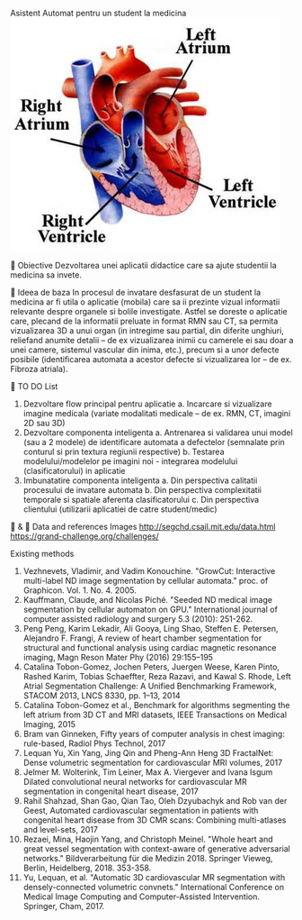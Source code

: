 
Asistent Automat pentru un student la medicina  <img src="MedicalAsssistant/heart.jpg" alt="My cool heart"/>


	
	Obiective
Dezvoltarea unei aplicatii didactice care sa ajute studentii la medicina sa invete.


	Ideea de baza
	In procesul de invatare desfasurat de un student la medicina ar fi utila o aplicatie (mobila) care sa ii prezinte vizual informatii relevante despre organele si bolile investigate. Astfel se doreste o aplicatie care, plecand de la informatii preluate in format RMN sau CT, sa permita vizualizarea 3D a unui organ (in intregime sau partial, din diferite unghiuri, reliefand anumite detalii – de ex vizualizarea inimii cu camerele ei sau doar a unei camere, sistemul vascular din inima, etc.), precum si a unor defecte posibile (identificarea automata a acestor defecte si vizualizarea lor – de ex. Fibroza atriala). 


	TO DO List
1.	Dezvoltare flow principal pentru aplicatie 
a.	Incarcare si vizualizare imagine medicala (variate modalitati medicale – de ex. RMN, CT, imagini 2D sau 3D)
2.	Dezvoltare componenta inteligenta
a.	Antrenarea si validarea unui model (sau a 2 modele) de identificare automata a defectelor (semnalate prin conturul si prin textura regiunii respective)
b.	Testarea modelului/modelelor pe imagini noi - integrarea modelului (clasificatorului) in aplicatie
3.	Imbunatatire componenta inteligenta
a.	Din perspectiva calitatii procesului de invatare automata
b.	Din perspectiva complexitatii temporale si spatiale aferenta clasificatorului
c.	Din perspectiva clientului (utilizarii aplicatiei de catre student/medic)


&
	Data and references
Images
http://segchd.csail.mit.edu/data.html
https://grand-challenge.org/challenges/

Existing methods
1.	Vezhnevets, Vladimir, and Vadim Konouchine. "GrowCut: Interactive multi-label ND image segmentation by cellular automata." proc. of Graphicon. Vol. 1. No. 4. 2005.
2.	Kauffmann, Claude, and Nicolas Piché. "Seeded ND medical image segmentation by cellular automaton on GPU." International journal of computer assisted radiology and surgery 5.3 (2010): 251-262.
3.	Peng Peng, Karim Lekadir,  Ali Gooya, Ling Shao, Steffen E. Petersen, Alejandro F. Frangi, A review of heart chamber segmentation for  structural and functional analysis using cardiac magnetic resonance imaging, Magn Reson Mater Phy (2016) 29:155–195
4.	Catalina Tobon-Gomez, Jochen Peters, Juergen Weese, Karen Pinto, Rashed Karim, Tobias Schaeffter, Reza Razavi, and Kawal S. Rhode, Left Atrial Segmentation Challenge: A Unified Benchmarking Framework, STACOM 2013, LNCS 8330, pp. 1–13, 2014
5.	Catalina Tobon-Gomez et al., Benchmark for algorithms segmenting the left
atrium from 3D CT and MRI datasets, IEEE Transactions on Medical Imaging, 2015
6.	Bram van Ginneken, Fifty years of computer analysis in chest imaging: rule-based, Radiol Phys Technol, 2017
7.	Lequan Yu, Xin Yang, Jing Qin and Pheng-Ann Heng 
3D FractalNet: Dense volumetric segmentation for cardiovascular MRI volumes, 2017 
8.	Jelmer M. Wolterink, Tim Leiner, Max A. Viergever and Ivana Isgum 
Dilated convolutional neural networks for cardiovascular MR segmentation in congenital heart disease, 2017
9.	Rahil Shahzad, Shan Gao, Qian Tao, Oleh Dzyubachyk and Rob van der Geest, Automated cardiovascular segmentation in patients with congenital heart disease from 3D CMR scans: Combining multi-atlases and level-sets, 2017 
10.	Rezaei, Mina, Haojin Yang, and Christoph Meinel. "Whole heart and great vessel segmentation with context-aware of generative adversarial networks." Bildverarbeitung für die Medizin 2018. Springer Vieweg, Berlin, Heidelberg, 2018. 353-358.
11.	Yu, Lequan, et al. "Automatic 3D cardiovascular MR segmentation with densely-connected volumetric convnets." International Conference on Medical Image Computing and Computer-Assisted Intervention. Springer, Cham, 2017.



